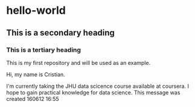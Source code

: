 # hello-world

## This is a secondary heading

### This is a tertiary heading

This is my first repository and will be used as an example.

Hi, my name is Cristian.

I'm currently taking the JHU data scicence course available at coursera.
I hope to gain practical knowledge for data science.
This message was created 160612 16:55
